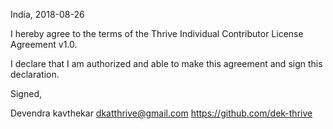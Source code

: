 India, 2018-08-26

I hereby agree to the terms of the Thrive Individual Contributor License
Agreement v1.0.

I declare that I am authorized and able to make this agreement and sign this
declaration.

Signed,

Devendra kavthekar dkatthrive@gmail.com https://github.com/dek-thrive
